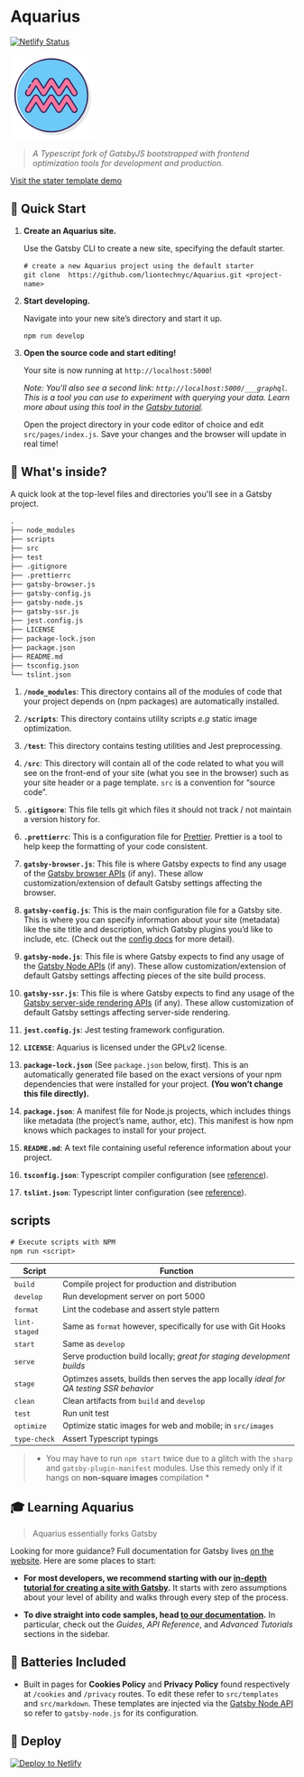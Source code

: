 # Aquarius

[![Netlify Status](https://api.netlify.com/api/v1/badges/c314235d-48b9-4685-b6d0-6839e80bbc0c/deploy-status)](https://app.netlify.com/sites/aquarius-demo/deploys)

![Aquarius Logo](assets/logo.png)

> _A Typescript fork of GatsbyJS bootstrapped with frontend optimization tools for development and production._

[Visit the stater template demo](https://aquarius-demo.netlify.app/)

## 🚀 Quick Start

1.  **Create an Aquarius site.**

    Use the Gatsby CLI to create a new site, specifying the default starter.

    ```shell
    # create a new Aquarius project using the default starter
    git clone  https://github.com/liontechnyc/Aquarius.git <project-name>
    ```

1.  **Start developing.**

    Navigate into your new site’s directory and start it up.

    ```shell
    npm run develop
    ```

1.  **Open the source code and start editing!**

    Your site is now running at `http://localhost:5000`!

    _Note: You'll also see a second link: _`http://localhost:5000/___graphql`_. This is a tool you can use to experiment with querying your data. Learn more about using this tool in the [Gatsby tutorial](https://www.gatsbyjs.org/tutorial/part-five/#introducing-graphiql)._

    Open the project directory in your code editor of choice and edit `src/pages/index.js`. Save your changes and the browser will update in real time!

## 🧐 What's inside?

A quick look at the top-level files and directories you'll see in a Gatsby project.

    .
    ├── node_modules
    ├── scripts
    ├── src
    ├── test
    ├── .gitignore
    ├── .prettierrc
    ├── gatsby-browser.js
    ├── gatsby-config.js
    ├── gatsby-node.js
    ├── gatsby-ssr.js
    ├── jest.config.js
    ├── LICENSE
    ├── package-lock.json
    ├── package.json
    ├── README.md
    ├── tsconfig.json
    └── tslint.json

1.  **`/node_modules`**: This directory contains all of the modules of code that your project depends on (npm packages) are automatically installed.

2.  **`/scripts`**: This directory contains utility scripts _e.g_ static image optimization.

3.  **`/test`**: This directory contains testing utilities and Jest preprocessing.

4.  **`/src`**: This directory will contain all of the code related to what you will see on the front-end of your site (what you see in the browser) such as your site header or a page template. `src` is a convention for “source code”.

5.  **`.gitignore`**: This file tells git which files it should not track / not maintain a version history for.

6.  **`.prettierrc`**: This is a configuration file for [Prettier](https://prettier.io/). Prettier is a tool to help keep the formatting of your code consistent.

7.  **`gatsby-browser.js`**: This file is where Gatsby expects to find any usage of the [Gatsby browser APIs](https://www.gatsbyjs.org/docs/browser-apis/) (if any). These allow customization/extension of default Gatsby settings affecting the browser.

8.  **`gatsby-config.js`**: This is the main configuration file for a Gatsby site. This is where you can specify information about your site (metadata) like the site title and description, which Gatsby plugins you’d like to include, etc. (Check out the [config docs](https://www.gatsbyjs.org/docs/gatsby-config/) for more detail).

9.  **`gatsby-node.js`**: This file is where Gatsby expects to find any usage of the [Gatsby Node APIs](https://www.gatsbyjs.org/docs/node-apis/) (if any). These allow customization/extension of default Gatsby settings affecting pieces of the site build process.

10. **`gatsby-ssr.js`**: This file is where Gatsby expects to find any usage of the [Gatsby server-side rendering APIs](https://www.gatsbyjs.org/docs/ssr-apis/) (if any). These allow customization of default Gatsby settings affecting server-side rendering.

11. **`jest.config.js`**: Jest testing framework configuration.

12. **`LICENSE`**: Aquarius is licensed under the GPLv2 license.

13. **`package-lock.json`** (See `package.json` below, first). This is an automatically generated file based on the exact versions of your npm dependencies that were installed for your project. **(You won’t change this file directly).**

14. **`package.json`**: A manifest file for Node.js projects, which includes things like metadata (the project’s name, author, etc). This manifest is how npm knows which packages to install for your project.

15. **`README.md`**: A text file containing useful reference information about your project.

16. **`tsconfig.json`**: Typescript compiler configuration (see [reference](https://www.typescriptlang.org/docs/handbook/project-references.html)).

17. **`tslint.json`**: Typescript linter configuration (see [reference](https://palantir.github.io/tslint/usage/configuration/)).

## scripts

```shell
# Execute scripts with NPM
npm run <script>
```

| Script        | Function                                                                                |
| ------------- | --------------------------------------------------------------------------------------- |
| `build`       | Compile project for production and distribution                                         |
| `develop`     | Run development server on port 5000                                                     |
| `format`      | Lint the codebase and assert style pattern                                              |
| `lint-staged` | Same as `format` however, specifically for use with Git Hooks                           |
| `start`       | Same as `develop`                                                                       |
| `serve`       | Serve production build locally; _great for staging development builds_                  |
| `stage`       | Optimzes assets, builds then serves the app locally _ideal for QA testing SSR behavior_ |
| `clean`       | Clean artifacts from `build` and `develop`                                              |
| `test`        | Run unit test                                                                           |
| `optimize`    | Optimize static images for web and mobile; in `src/images`                              |
| `type-check`  | Assert Typescript typings                                                               |

> - You may have to run `npm start` twice due to a glitch with the `sharp` and `gatsby-plugin-manifest` modules. Use this remedy only if it hangs on **non-square images** compilation \*

## 🎓 Learning Aquarius

> Aquarius essentially forks Gatsby

Looking for more guidance? Full documentation for Gatsby lives [on the website](https://www.gatsbyjs.org/). Here are some places to start:

- **For most developers, we recommend starting with our [in-depth tutorial for creating a site with Gatsby](https://www.gatsbyjs.org/tutorial/).** It starts with zero assumptions about your level of ability and walks through every step of the process.

- **To dive straight into code samples, head [to our documentation](https://www.gatsbyjs.org/docs/).** In particular, check out the _Guides_, _API Reference_, and _Advanced Tutorials_ sections in the sidebar.

## 🔋 Batteries Included

- Built in pages for **Cookies Policy** and **Privacy Policy** found respectively at `/cookies` and `/privacy` routes. To edit these refer to `src/templates` and `src/markdown`. These templates are injected via the [Gatsby Node API](https://www.gatsbyjs.org/docs/node-apis/) so refer to `gatsby-node.js` for its configuration.

## 💫 Deploy

<!-- Configure your repository info to enable this button -->

[![Deploy to Netlify](https://www.netlify.com/img/deploy/button.svg)](https://app.netlify.com/start/deploy?repository=<git-repo-url>)
